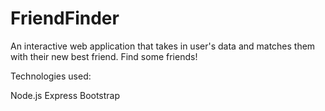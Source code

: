 # FriendFinder 
An interactive web application that takes in user's data and matches them with their new best friend. Find some friends!

Technologies used:

Node.js
Express 
Bootstrap